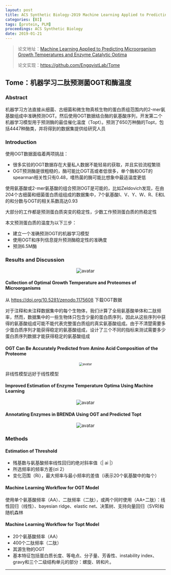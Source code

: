 ```yaml
---
layout: post
title: ACS Synthetic Biology-2019 Machine Learning Applied to Predicting Microorganism Growth Temperatures and Enzyme Catalytic Optima
categories: [BI]
tags: [protein, PLM]
proceedings: ACS Synthetic Biology
date: 2019-01-21
---
```


> 论文地址：[Machine Learning Applied to Predicting Microorganism Growth Temperatures and Enzyme Catalytic Optima](https://pubs.acs.org/doi/abs/10.1021/acssynbio.9b00099)
>
> 论文实现：<https://github.com/EngqvistLab/Tome>

## Tome：机器学习二肽预测菌OGT和酶温度

### Abstract

机器学习方法直接从细菌、古细菌和微生物真核生物的蛋白质组范围内的2-mer氨基酸组成中准确预测OGT。然后使用OGT数据结合酶的氨基酸序列，开发第二个机器学习模型用于预测酶的最佳催化温度（Topt）。预测了650万种酶的Topt，包括4447种酶类，并将得到的数据集提供给研究人员

### Introduction

使用OGT数据面临着两项挑战：

- 很多实验的OGT数据存在大量私人数据不能轻易的获取，并且实验流程繁琐
- OGT预测酶是很粗糙的，酶可能比OGT高或者低很多，单个酶和OGT的spearman相关性只有0.48，嗜热菌的酶可能比想象中最适温度更低

使用氨基酸或2-mer氨基酸的组合预测OGT是可能的，比如Zeldovich发现，在由204个古细菌和细菌蛋白质组组成的数据集中，7个氨基酸I、V、Y、W、R、E和L的和分数与OGT的相关系数高达0.93

大部分的工作都是预测蛋白质突变的稳定性，少数工作预测蛋白质的热稳定性

本文预测蛋白质的温度为以下三步：

- 建立一个准确预测OGT的机器学习模型
- 使用OGT和序列信息提升预测酶稳定性的准确度
- 预测6.5M酶

### Results and Discussion

<div align="center" style="float:center"><img src="https://blog-img-1259433191.cos.ap-shanghai.myqcloud.com/Tome/fig1.png" alt="avatar" style="zoom:100%;" /></div>

#### Collection of Optimal Growth Temperature and Proteomes of Microorganisms

从 https://doi.org/10.5281/zenodo.1175608 下载OGT数据

对于注释和未注释数据集中的每个生物体，我们计算了全局氨基酸单体和二肽频率，然而，数据集中的一些生物体只包含少量的蛋白质序列，因此从这些序列中获得的氨基酸组成可能不能代表完整蛋白质组的真实氨基酸组成。由于不清楚需要多少蛋白质序列才能获得稳定的氨基酸组成，设计了三个不同的指标来测试需要多少蛋白质序列数据才能获得稳定的氨基酸组成

#### OGT Can Be Accurately Predicted from Amino Acid Composition of the Proteome

<div align="center" style="float:center"><img src="https://blog-img-1259433191.cos.ap-shanghai.myqcloud.com/Tome/fig2.png" alt="avatar" style="zoom:70%;" /></div>

非线性模型远好于线性模型

#### Improved Estimation of Enzyme Temperature Optima Using Machine Learning

<div align="center" style="float:center"><img src="https://blog-img-1259433191.cos.ap-shanghai.myqcloud.com/Tome/fig3.png" alt="avatar" style="zoom:100%;" /></div>

#### Annotating Enzymes in BRENDA Using OGT and Predicted Topt

<div align="center" style="float:center"><img src="https://blog-img-1259433191.cos.ap-shanghai.myqcloud.com/Tome/fig4.png" alt="avatar" style="zoom:100%;" /></div>

### Methods

#### Estimation of Threshold

- 残基数与氨基酸频率线性回归的绝对斜率值（| ai |）
- 所选频率的频率方差(σi 2）
- 变化范围（Ri），最大频率与最小频率的差值（i表示20个氨基酸中的每个）

#### Machine Learning Workflow for OGT Model

使用单个氨基酸频率（AA）、二肽频率（二肽），或两个同时使用（AA+二肽）：线性回归（线性）、bayesian ridge、elastic net、决策树、支持向量回归（SVR)和随机森林

#### Machine Learning Workflow for Topt Model

- 20个氨基酸频率（AA）
- 400个二肽频率（二肽）
- 其源生物的OGT
- 基本特征包括蛋白质长度、等电点、分子量、芳香性、instability index、gravy和三个二级结构单元的部分：螺旋、转和片。

<HR align=left color=#987cb9 SIZE=1>
